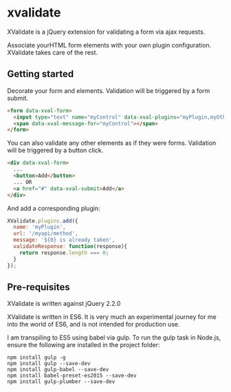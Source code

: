 # xvalidate
XValidate is a jQuery extension for validating a form via ajax requests.

Associate yourHTML form elements with your own plugin configuration. XValidate takes care of the rest.

## Getting started
Decorate your form and elements. Validation will be triggered by a form submit.
```html
<form data-xval-form>
  <input type="text" name="myControl" data-xval-plugins="myPlugin,myOtherPlugin" />
  <span data-xval-message-for="myControl"></span>
</form>
```

You can also validate any other elements as if they were forms. Validation will be triggered by a button click.
```html
<div data-xval-form>
  ...
  <button>Add</button>
  ... OR
  <a href="#" data-xval-submit>Add</a>
</div>
```


And add a corresponding plugin:
```javascript
XValidate.plugins.add({
  name: 'myPlugin',
  url: '/myapi/method',
  message: '${0} is already taken',
  validateResponse: function(response){
    return response.length === 0;
  }
});
```

## Pre-requisites
XValidate is written against jQuery 2.2.0

XValidate is written in ES6. It is very much an experimental journey for me into the world of ES6, and is not intended for production use. 

I am transpiling to ES5 using babel via gulp. To run the gulp task in Node.js, ensure the following are installed in the project folder:

```
npm install gulp -g
npm install gulp --save-dev
npm install gulp-babel --save-dev
npm install babel-preset-es2015 --save-dev
npm install gulp-plumber --save-dev
```
